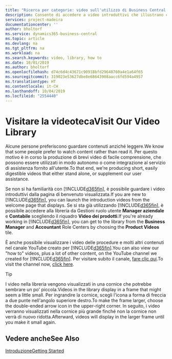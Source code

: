 ```yaml
---
title: "Ricerca per categorie: video sull'utilizzo di Business Central | Documenti Microsoft"
description: Consente di accedere a video introduttivi che illustrano come eseguire le attività comuni.
services: project-madeira
documentationcenter: ''
author: bholtorf
ms.service: dynamics365-business-central
ms.topic: article
ms.devlang: na
ms.tgt_pltfrm: na
ms.workload: na
ms.search.keywords: video, library, how to
ms.date: 10/01/2019
ms.author: bholtorf
ms.openlocfilehash: d74c6d4c43671c90918bfd29640760a4e1a64f65
ms.sourcegitcommit: 319023e53627dbe8e68643908aacc6fd594a4957
ms.translationtype: HT
ms.contentlocale: it-CH
ms.lasthandoff: 10/04/2019
ms.locfileid: "2554440"
---
```

# <a name="visit-our-video-library"></a><span data-ttu-id="90f58-103">Visitare la videoteca</span><span class="sxs-lookup"><span data-stu-id="90f58-103">Visit Our Video Library</span></span>
<span data-ttu-id="90f58-104">Alcune persone preferiscono guardare contenuti anziché leggere.</span><span class="sxs-lookup"><span data-stu-id="90f58-104">We know that some people prefer to watch content rather than read it.</span></span> <span data-ttu-id="90f58-105">Per questo motivo è in corso la produzione di brevi video di facile comprensione, che possono essere utilizzati in modo autonomo o come integrazione al servizio di assistenza fornito all'utente.</span><span class="sxs-lookup"><span data-stu-id="90f58-105">To that end, we're producing short, easily digestible videos that either stand alone, or supplement our user assistance.</span></span>   

<span data-ttu-id="90f58-106">Se non si ha familiarità con [!INCLUDE[d365fin](includes/d365fin_md.md)], è possibile guardare i video introduttivi dalla pagina di benvenuto visualizzata.</span><span class="sxs-lookup"><span data-stu-id="90f58-106">If you are new to [!INCLUDE[d365fin](includes/d365fin_md.md)], you can launch the introduction videos from the welcome page that displays.</span></span> <span data-ttu-id="90f58-107">Se si sta già utilizzando [!INCLUDE[d365fin](includes/d365fin_md.md)], è possibile accedere alla libreria da Gestioni ruolo utente **Manager aziendale** e **Contabile** scegliendo il riquadro **Video dei prodotti**.</span><span class="sxs-lookup"><span data-stu-id="90f58-107">If you're already working in [!INCLUDE[d365fin](includes/d365fin_md.md)], you can get to the library from the **Business Manager** and **Accountant** Role Centers by choosing the **Product Videos** tile.</span></span> 

<span data-ttu-id="90f58-108">È anche possibile visualizzare i video delle procedure e molti altri contenuti nel canale YouTube creato per [!INCLUDE[d365fin](includes/d365fin_md.md)].</span><span class="sxs-lookup"><span data-stu-id="90f58-108">You can also view our "how to" videos, plus a lot of other content, on the YouTube channel we created for [!INCLUDE[d365fin](includes/d365fin_md.md)].</span></span> <span data-ttu-id="90f58-109">Per visitare subito il canale, [fare clic qui](https://go.microsoft.com/fwlink/?linkid=851533).</span><span class="sxs-lookup"><span data-stu-id="90f58-109">To visit the channel now, [click here](https://go.microsoft.com/fwlink/?linkid=851533).</span></span>

> [!Tip]  
> <span data-ttu-id="90f58-110">I video nella libreria vengono visualizzati in una cornice che potrebbe sembrare un po' piccola.</span><span class="sxs-lookup"><span data-stu-id="90f58-110">Videos in the library display in a frame that might seem a little small.</span></span> <span data-ttu-id="90f58-111">Per ingrandire la cornice, scegli l'icona a forma di freccia a due punte nell'angolo superiore destro.</span><span class="sxs-lookup"><span data-stu-id="90f58-111">To make the frame larger, choose the double-ended arrow icon in the upper-right corner.</span></span> <span data-ttu-id="90f58-112">In seguito, i video verranno visualizzati nella cornice più grande finché non la cornice non verrà di nuovo ridotta.</span><span class="sxs-lookup"><span data-stu-id="90f58-112">Afterward, videos will display in the larger frame until you make it small again.</span></span>

## <a name="see-also"></a><span data-ttu-id="90f58-113">Vedere anche</span><span class="sxs-lookup"><span data-stu-id="90f58-113">See Also</span></span>
[<span data-ttu-id="90f58-114">Introduzione</span><span class="sxs-lookup"><span data-stu-id="90f58-114">Getting Started</span></span>](product-get-started.md)
